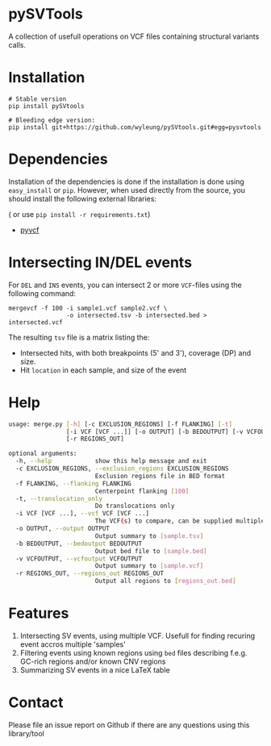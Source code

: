 # pySVTools

A collection of usefull operations on VCF files containing structural variants calls.

# Installation

    # Stable version
    pip install pySVtools

    # Bleeding edge version:
    pip install git+https://github.com/wyleung/pySVtools.git#egg=pysvtools

# Dependencies

Installation of the dependencies is done if the installation is done using `easy_install` or `pip`. However, when used directly from the source, you should install the following external libraries:

( or use `pip install -r requirements.txt`)


 - [pyvcf](https://github.com/jamescasbon/PyVCF)
 


# Intersecting IN/DEL events

For `DEL` and `INS` events, you can intersect 2 or more `VCF`-files using the following command:

    mergevcf -f 100 -i sample1.vcf sample2.vcf \
                    -o intersected.tsv -b intersected.bed > intersected.vcf

The resulting `tsv` file is a matrix listing the:

 - Intersected hits, with both breakpoints (5' and 3'), coverage (DP) and size.
 - Hit `location` in each sample, and size of the event



# Help

```bash
usage: merge.py [-h] [-c EXCLUSION_REGIONS] [-f FLANKING] [-t]
                [-i VCF [VCF ...]] [-o OUTPUT] [-b BEDOUTPUT] [-v VCFOUTPUT]
                [-r REGIONS_OUT]

optional arguments:
  -h, --help            show this help message and exit
  -c EXCLUSION_REGIONS, --exclusion_regions EXCLUSION_REGIONS
                        Exclusion regions file in BED format
  -f FLANKING, --flanking FLANKING
                        Centerpoint flanking [100]
  -t, --translocation_only
                        Do translocations only
  -i VCF [VCF ...], --vcf VCF [VCF ...]
                        The VCF(s) to compare, can be supplied multiple times
  -o OUTPUT, --output OUTPUT
                        Output summary to [sample.tsv]
  -b BEDOUTPUT, --bedoutput BEDOUTPUT
                        Output bed file to [sample.bed]
  -v VCFOUTPUT, --vcfoutput VCFOUTPUT
                        Output summary to [sample.vcf]
  -r REGIONS_OUT, --regions_out REGIONS_OUT
                        Output all regions to [regions_out.bed]
```


# Features

 1. Intersecting SV events, using multiple VCF. Usefull for finding recuring event accros multiple 'samples'
 1. Filtering events using known regions using ``bed`` files describing f.e.g. GC-rich regions and/or known CNV regions
 1. Summarizing SV events in a nice LaTeX table

# Contact

Please file an issue report on Github if there are any questions using this library/tool

